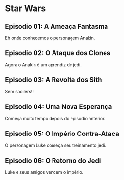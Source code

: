 # Star Wars

## Episodio 01: A Ameaça Fantasma

Eh onde conhecemos o personagem Anakin.

## Episodio 02: O Ataque dos Clones

Agora o Anakin é um aprendiz de jedi.

## Episodio 03: A Revolta dos Sith

Sem spoilers!!

## Episodio 04: Uma Nova Esperança

Começa muito tempo depois do episodio anterior.

## Episodio 05: O Império Contra-Ataca

O personagem Luke começa seu treinamento jedi.

## Episodio 06: O Retorno do Jedi

Luke e seus amigos vencem o império.
